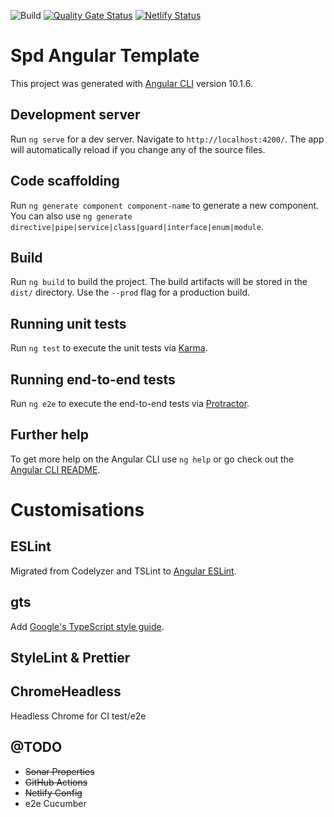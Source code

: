 ![Build](https://github.com/headforwards-spd/spd-angular-template/workflows/Build/badge.svg)
[![Quality Gate Status](https://sonarcloud.io/api/project_badges/measure?project=headforwards-spd_spd-angular-template&metric=alert_status)](https://sonarcloud.io/dashboard?id=headforwards-spd_spd-angular-template)
[![Netlify Status](https://api.netlify.com/api/v1/badges/1af574f5-96ab-4d64-8425-b3c636b1b98c/deploy-status)](https://app.netlify.com/sites/spd-angular-template/deploys)

# Spd Angular Template

This project was generated with [Angular CLI](https://github.com/angular/angular-cli) version 10.1.6.

## Development server

Run `ng serve` for a dev server. Navigate to `http://localhost:4200/`. The app will automatically reload if you change any of the source files.

## Code scaffolding

Run `ng generate component component-name` to generate a new component. You can also use `ng generate directive|pipe|service|class|guard|interface|enum|module`.

## Build

Run `ng build` to build the project. The build artifacts will be stored in the `dist/` directory. Use the `--prod` flag for a production build.

## Running unit tests

Run `ng test` to execute the unit tests via [Karma](https://karma-runner.github.io).

## Running end-to-end tests

Run `ng e2e` to execute the end-to-end tests via [Protractor](http://www.protractortest.org/).

## Further help

To get more help on the Angular CLI use `ng help` or go check out the [Angular CLI README](https://github.com/angular/angular-cli/blob/master/README.md).

# Customisations

## ESLint

Migrated from Codelyzer and TSLint to [Angular ESLint](https://github.com/angular-eslint/angular-eslint).

## gts

Add [Google's TypeScript style guide](https://github.com/google/gts).

## StyleLint & Prettier

## ChromeHeadless

Headless Chrome for CI test/e2e

## @TODO

- ~~Sonar Properties~~
- ~~GitHub Actions~~
- ~~Netlify Config~~
- e2e Cucumber

